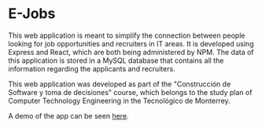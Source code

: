 # E-Jobs
This web application is meant to simplify the connection between people looking for job opportunities and recruiters in IT areas.
It is developed using Express and React, which are both being administered by NPM.
The data of this application is stored in a MySQL database that contains all the information regarding the applicants and recruiters.

This web application was developed as part of the "Construcción de Software y toma de decisiones" course, which belongs to the study plan of Computer Technology Engineering in the Tecnológico de Monterrey.

A demo of the app can be seen [here](https://youtu.be/RlvABz4kDdM).
